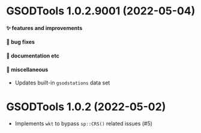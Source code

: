 # GSODTools 1.0.2.9001 (2022-05-04)

#### ✨ features and improvements

#### 🐛 bug fixes

#### 💬 documentation etc

#### 🍬 miscellaneous

  * Updates built-in `gsodstations` data set


# GSODTools 1.0.2 (2022-05-02)

  * Implements `wkt` to bypass `sp::CRS()` related issues (#5)
